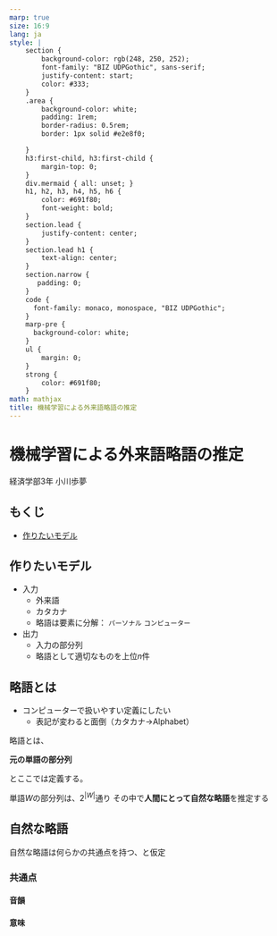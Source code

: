 ```yaml
---
marp: true
size: 16:9
lang: ja
style: |
    section {
        background-color: rgb(248, 250, 252);
        font-family: "BIZ UDPGothic", sans-serif;
        justify-content: start;
        color: #333;
    }
    .area {
        background-color: white;
        padding: 1rem;
        border-radius: 0.5rem;
        border: 1px solid #e2e8f0;

    }
    h3:first-child, h3:first-child {
        margin-top: 0;
    }
    div.mermaid { all: unset; }
    h1, h2, h3, h4, h5, h6 {
        color: #691f80;
        font-weight: bold;
    }
    section.lead {
        justify-content: center;
    }
    section.lead h1 {
        text-align: center;
    }
    section.narrow {
       padding: 0;
    }
    code {
      font-family: monaco, monospace, "BIZ UDPGothic";
    }
    marp-pre {
      background-color: white;
    }
    ul {
        margin: 0;
    }
    strong {
        color: #691f80;
    }
math: mathjax
title: 機械学習による外来語略語の推定
---
```


<!-- $width: 1920 -->
<!-- $height: 1080 -->

<!-- headingDivider: 2 -->

<!-- _class: lead -->

# 機械学習による外来語略語の推定

<p class="text-right">経済学部3年 小川歩夢</p>

## もくじ

- [作りたいモデル](#作りたいモデル)

## 作りたいモデル

- 入力
    - 外来語
    - カタカナ
    - 略語は要素に分解： `パーソナル` `コンピューター`
- 出力
    - 入力の部分列
    - 略語として適切なものを上位$n$件

## 略語とは

- コンピューターで扱いやすい定義にしたい
    - 表記が変わると面倒（カタカナ→Alphabet）

<div class="mt-12"></div>

略語とは、
<div class="mx-auto my-1 text-[2.5rem]">

**元の単語の部分列**

</div>
とここでは定義する。

<div class="mt-12"></div>

単語$W$の部分列は、$2^{|W|}$通り
その中で**人間にとって自然な略語**を推定する

## 自然な略語

自然な略語は何らかの共通点を持つ、と仮定

### 共通点

#### 音韻

#### 意味

<link rel="preconnect" href="https://fonts.googleapis.com">
<link rel="preconnect" href="https://fonts.gstatic.com" crossorigin>
<link href="https://fonts.googleapis.com/css2?family=BIZ+UDPGothic:wght@400;700&display=swap" rel="stylesheet">
<script src="https://cdn.tailwindcss.com/"></script>
<script src="./tailwind.config.js"></script>
